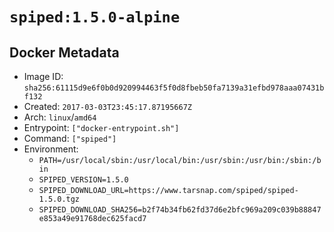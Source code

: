 # `spiped:1.5.0-alpine`

## Docker Metadata

- Image ID: `sha256:61115d9e6f0b0d920994463f5f0d8fbeb50fa7139a31efbd978aaa07431bf132`
- Created: `2017-03-03T23:45:17.87195667Z`
- Arch: `linux`/`amd64`
- Entrypoint: `["docker-entrypoint.sh"]`
- Command: `["spiped"]`
- Environment:
  - `PATH=/usr/local/sbin:/usr/local/bin:/usr/sbin:/usr/bin:/sbin:/bin`
  - `SPIPED_VERSION=1.5.0`
  - `SPIPED_DOWNLOAD_URL=https://www.tarsnap.com/spiped/spiped-1.5.0.tgz`
  - `SPIPED_DOWNLOAD_SHA256=b2f74b34fb62fd37d6e2bfc969a209c039b88847e853a49e91768dec625facd7`
